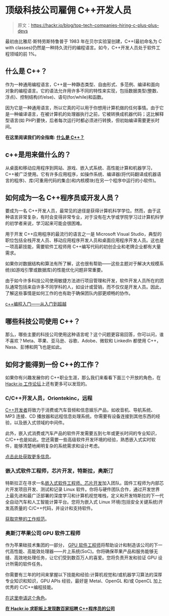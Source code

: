 # 顶级科技公司雇佣 C++开发人员

> 原文：<https://hackr.io/blog/top-tech-companies-hiring-c-plus-plus-devs>

最初由比雅尼·斯特劳斯特鲁普于 1983 年在贝尔实验室创建，C++(最初命名为 C with classes)仍然是一种持久流行的编程语言。如今，C++开发人员处于软件工程领域的前 1%。

## **什么是 C++？**

作为一种通用编程语言，C++是一种静态类型、自由形式、多范例、编译和面向对象的编程语言。它的语法允许用许多不同的特性来实现，包括数据类型(整数、浮点)、控制结构(if/else)、语句(for/while)和函数。

因为它是一种通用语言，所以它真的可以用于你想用计算机做的任何事情。由于它是一种编译语言，在被计算机的处理器执行之前，它被转换成机器代码；这比解释型语言(如 PHP)要快，后者每次运行时都必须进行转换，但初始编译需要更长时间。

**在这里阅读我们的全指南:** [**什么是 C++？**](https://hackr.io/blog/what-is-cpp)

## **c++是用来做什么的？**

从桌面和移动应用程序到网站、游戏、嵌入式系统、高性能计算和机器学习，C++被广泛使用。它有许多应用程序，如操作系统、编译器(将代码翻译成机器语言的程序)、库(可重用代码的集合)和内核模块(在另一个程序中运行的小软件)。

## **如何成为一名 C++程序员或开发人员？**

要成为一名 C++开发人员，最常见的途径是获得计算机科学学位。然而，由于这种语言非常复杂，有时会变得非常专业，对于没有在大学或学院学习过计算机科学的初学者来说，学习起来可能会很困难。

用于开发 C++应用程序的最流行的语言之一是 Microsoft Visual Studio，典型的职位包括全栈开发人员、移动应用程序开发人员和桌面应用程序开发人员。这也是一项高薪技能，需要软件工程师用 C++编写代码的初创企业和老牌企业都有大量需求。

如果你对数据结构和算法有所了解，这也很有帮助——这些主题对于解决大规模系统(如游戏引擎或数据库)的性能优化问题非常重要。

由于如今许多科技公司使用敏捷方法进行项目管理和开发，软件开发人员所在的团队通常包括来自许多不同学科的人，如设计或营销，而不仅仅是开发人员。因此，了解这些事情是如何工作的也有助于确保团队内部更顺畅的协作。

[c++编程入门——从入门到超越](https://click.linksynergy.com/deeplink?id=jU79Zysihs4&mid=39197&murl=https%3A%2F%2Fwww.udemy.com%2Fcourse%2Fbeginning-c-plus-plus-programming%2F)

## **哪些科技公司使用 C++？**

那么，哪些主要的科技公司使用这种语言呢？这个问题更容易回答，你可以问，谁不喜欢？Meta、苹果、亚马逊、谷歌、Adobe、微软和 LinkedIn 都使用 C++，Nasa、彭博和网飞也是如此。

## 如何才能得到一份 C++的工作？

如果你有兴趣发展你的 C++职业生涯，那么我们来看看下面三个开放的角色，在 [Hackr.io 工作论坛](https://jobs.hackr.io/?source=article)上还有更多可以发现的。

### **C/C++开发人员，Oriontekinc，远程**

[C++开发者](https://jobs.hackr.io/job/cc-developer-at-oriontekinc-1?source=article)将致力于消费或汽车音频和信息娱乐产品，如收音机、导航系统、MP3 连接、CD 播放器和远程信息处理系统。你需要有设备连接到其他东西的经验，以及嵌入式领域的中间件。

此外，嵌入式消费或汽车产品的软件开发需要五到七年或更长时间的专业知识，C/C++也是如此。您还需要一些高级软件开发环境的经验，熟悉嵌入式实时软件，能够清楚地阐明复杂的系统需求和设计考虑。

[点击此处获取更多信息](https://jobs.hackr.io/job/cc-developer-at-oriontekinc-1?source=article)。

### **嵌入式软件工程师，芯片开发，特斯拉，奥斯汀**

特斯拉正在寻求一名[嵌入式软件工程师、芯片开发](https://jobs.hackr.io/job/embedded-software-engineer-silicon-development-at-tesla-2?source=article)加入团队。固件工程师为内部芯片开发项目开发、测试和记录 Linux 软件。你将与硬件团队合作，通过开发世界上最先进和最广泛部署的深度学习和计算机视觉堆栈，定义和开发特斯拉的下一代全自动汽车和人工智能计算平台。您将为嵌入式 Linux 环境(包括安全关键系统)开发高质量的 C/C++代码，并设计和支持软件。

[获取完整的工作规范](https://jobs.hackr.io/job/embedded-software-engineer-silicon-development-at-tesla-2?source=article)。

### **奥斯汀苹果公司 GPU 软件工程师**

作为苹果硅技术集团的一部分， [GPU 软件工程师](https://jobs.hackr.io/job/gpu-software-engineer-2-at-apple-2?source=article)将帮助设计和制造该公司的下一代高性能、高能效处理器——片上系统(SoC)。你将确保苹果产品和服务能够无缝、高效地处理任务，让它们受到数百万人的喜爱。您将负责开发和验证 GPU 设计所需的软件任务。

你需要有三年的时间来掌握以下技能和经验:计算机视觉和/或机器学习算法的深厚专业知识和知识，GPU APIs 经验，最好是 Metal、OpenGL 和/或 OpenCL 加上优秀的 C/C++编程技能。

[在这里申请这个角色](https://jobs.hackr.io/job/gpu-software-engineer-2-at-apple-2?source=article)。

[**在 Hackr.io 求职板上发现数百家招聘 C++程序员的公司**](https://jobs.hackr.io/?source=article)